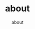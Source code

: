 ---
template: HomePage
slug: ""
title: about
featuredImage: https://ucarecdn.com/2be0dfef-541c-435e-81ef-e41d3e97bc7e/
subtitle: about
meta:
  description: about.
  title: about
---